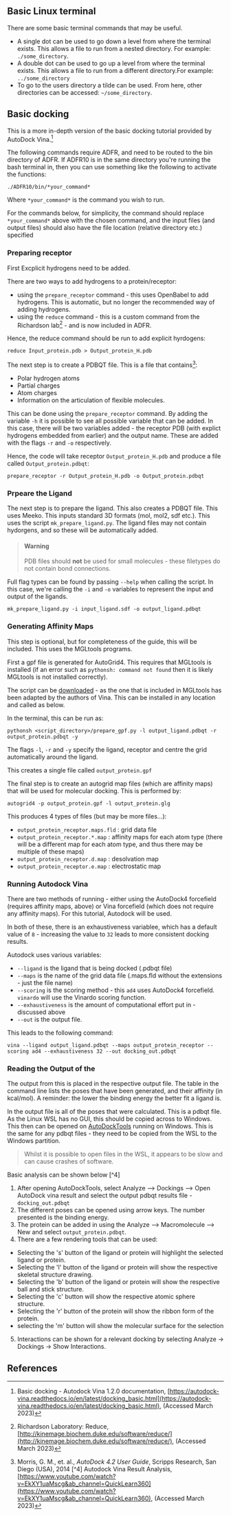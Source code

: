 ## Basic Linux terminal

There are some basic terminal commands that may be useful. 
* A single dot can be used to go down a level from where the terminal exists. This allows a file to run from a nested directory. For example: ```./some_directory```. 
* A double dot can be used to go up a level from where the terminal exists. This allows a file to run from a different directory.For example: ```../some_directory```
* To go to the users directory a tilde can be used. From here, other directories can be accessed: ```~/some_directory```.

## Basic docking

This is a more in-depth version of the basic docking tutorial provided by AutoDock Vina.[^1]

The following commands require ADFR, and need to be routed to the bin directory of ADFR. If ADFR10 is in the same directory you're running the bash terminal in, then you can use something like the following to activate the functions:
```
./ADFR10/bin/*your_command*
```
Where ```*your_command*``` is the command you wish to run. 

For the commands below, for simplicity, the command should replace ```*your_command*``` above with the chosen command, and the input files (and output files) should also have the file location (relative directory etc.) specified

### Preparing receptor

First Excplicit hydrogens need to be added.

There are two ways to add hydrogens to a protein/receptor:
* using the ```prepare_receptor``` command - this uses OpenBabel to add hydrogens. This is automatic, but no longer the recommended way of adding hydrogens. 
* using the ```reduce``` command - this is a custom command from the Richardson lab[^2] - and is now included in ADFR. 

Hence, the reduce command should be run to add explicit hyrdogens:

```
reduce Input_protein.pdb > Output_protein_H.pdb
```

The next step is to create a PDBQT file. This is a file that contains[^3]:
* Polar hydrogen atoms
* Partial charges
* Atom charges
* Information on the articulation of flexible molecules. 

This can be done using the `prepare_receptor` command. By adding the variable `-h` it is possible to see all possible variable that can be added. In this case, there will be two variables added - the receptor PDB (with explict hydrogens embedded from earlier) and the output name. These are added with the flags `-r` and `-o` respectively. 

Hence, the code will take receptor `Output_protein_H.pdb` and produce a file called `Output_protein.pdbqt`:

```
prepare_receptor -r Output_protein_H.pdb -o Output_protein.pdbqt
```

### Prpeare the Ligand

The next step is to prepare the ligand. This also creates a PDBQT file. This uses Meeko. This inputs standard 3D formats (mol, mol2, sdf etc.). This uses the script `mk_prepare_ligand.py`. The ligand files may not contain hydorgens, and so these will be automatically added. 

> #### Warning
> 
>PDB files should __not__ be used for small molecules - these filetypes do not contain bond connections. 

Full flag types can be found by passing `--help` when calling the script. In this case, we're calling the `-i` and `-o` variables to represent the input and output of the ligands. 

```
mk_prepare_ligand.py -i input_ligand.sdf -o output_ligand.pdbqt
```

### Generating Affinity Maps

This step is optional, but for completeness of the guide, this will be included. This uses the MGLtools programs. 

First a gpf file is generated for AutoGrid4. This requires that MGLtools is installed (if an error such as `pythonsh: command not found` then it is likely MGLtools is not installed correctly). 

The script can be [downloaded](https://github.com/ccsb-scripps/AutoDock-Vina/tree/develop/example/autodock_scripts) - as the one that is included in MGLtools has been adapted by the authors of Vina. This can be installed in any location and called as below. 

In the terminal, this can be run as:

```
pythonsh <script_directory>/prepare_gpf.py -l output_ligand.pdbqt -r output_protein.pdbqt -y
```

The flags `-l`, `-r` and `-y` specify the ligand, receptor and centre the grid automatically around the ligand. 

This creates a single file called `output_protein.gpf`

The final step is to create an autogrid map files (which are affinity maps) that will be used for molecular docking. This is performed by:

```
autogrid4 -p output_protein.gpf -l output_protein.glg 
```
This produces 4 types of files (but may be more files...):
* `output_protein_receptor.maps.fld` : grid data file
* `output_protein_receptor.*.map` : affinity maps for each atom type (there will be a different map for each atom type, and thus there may be multiple of these maps)
* `output_protein_receptor.d.map` : desolvation map
* `output_protein_receptor.e.map` : electrostatic map

### Running Autodock Vina

There are two methods of running - either using the AutoDock4 forcefield (requires affinity maps, above) or Vina forcefield (which does not require any affinity maps). For this tutorial, Autodock will be used.

In both of these, there is an exhaustiveness variablee, which has a default value of `8` - increasing the value to `32` leads to more consistent docking results.

Autodock uses various variables:
* `--ligand` is the ligand that is being docked (.pdbqt file)
* `--maps` is the name of the grid data file (.maps.fld without the extensions - just the file name)
* `--scoring` is the scoring method - this `ad4` uses AutoDock4 forcefield. `vinardo` will use the Vinardo scoring function. 
* `--exhaustiveness` is the amount of computational effort put in - discussed above
* `--out` is the output file. 

This leads to the following command:
```
vina --ligand output_ligand.pdbqt --maps output_protein_receptor --scoring ad4 --exhaustiveness 32 --out docking_out.pdbqt
```

### Reading the Output of the 

The output from this is placed in the respective output file. The table in the command line lists the poses that have been generated, and their affinity (in kcal/mol). A reminder: the lower the binding energy the better fit a ligand is. 

In the output file is all of the poses that were calculated. This is a pdbqt file. As the Linux WSL has no GUI, this should be copied across to Windows. This then can be opened on [AutoDockTools](https://ccsb.scripps.edu/mgltools/downloads/) running on Windows. This is the same for any pdbqt files - they need to be copied from the WSL to the Windows partition. 

> Whilst it is possible to open files in the WSL, it appears to be slow and can cause crashes of software.

Basic analysis can be shown below [^4]

1. After opening AutoDockTools, select Analyze --> Dockings --> Open AutoDock vina result and select the output pdbqt results file - `docking_out.pdbqt`
2. The different poses can be opened using arrow keys. The number presented is the binding energy. 
3. The protein can be added in using the Analyze --> Macromolecule --> New and select `output_protein.pdbqt`.
4. There are a few rendering tools that can be used:
* Selecting the 's' button of the ligand or protein will highlight the selected ligand or protein.
* Selecting the 'l' button of the ligand or protein will show the respective skeletal structure drawing.
* Selecting the 'b' button of the ligand or protein will show the respective ball and stick structure.
* Selecting the 'c' button will show the respective atomic sphere structure. 
* Selecting the 'r' button of the protein will show the ribbon form of the protein. 
* selecting the  'm' button will show the molecular surface for the selection
5. Interactions can be shown for a relevant docking by selecting Analyze -> Dockings -> Show Interactions.

## References
[^1]: Basic docking - Autodock Vina 1.2.0 documentation, [https://autodock-vina.readthedocs.io/en/latest/docking_basic.html](https://autodock-vina.readthedocs.io/en/latest/docking_basic.html), (Accessed March 2023)
[^2]: Richardson Laboratory: Reduce, [http://kinemage.biochem.duke.edu/software/reduce/](http://kinemage.biochem.duke.edu/software/reduce/), (Accessed March 2023)
[^3]: Morris, G. M., et. al., _AutoDock 4.2 User Guide_, Scripps Research, San Diego (USA), 2014 
[^4] Autodock Vina Result Analysis, [https://www.youtube.com/watch?v=EkXY1uaMscg&ab_channel=QuickLearn360](https://www.youtube.com/watch?v=EkXY1uaMscg&ab_channel=QuickLearn360), (Accessed March 2023)